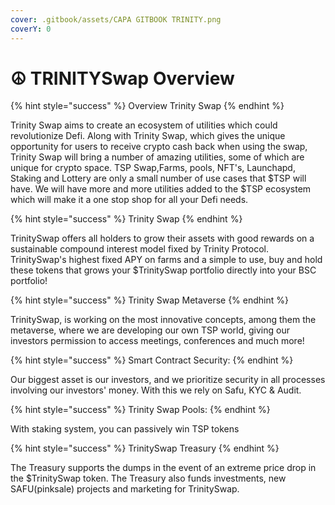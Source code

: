 ```yaml
---
cover: .gitbook/assets/CAPA GITBOOK TRINITY.png
coverY: 0
---
```


# ☮ TRINITYSwap Overview

{% hint style="success" %}
Overview Trinity Swap
{% endhint %}

Trinity Swap aims to create an ecosystem of utilities which could revolutionize Defi. Along with Trinity Swap, which gives the unique opportunity for users to receive crypto cash back when using the swap, Trinity Swap will bring a number of amazing utilities, some of which are unique for crypto space. TSP Swap,Farms, pools, NFT's, Launchapd, Staking and Lottery are only a small number of use cases that $TSP will have. We will have more and more utilities added to the $TSP ecosystem which will make it a one stop shop for all your Defi needs.

{% hint style="success" %}
Trinity Swap&#x20;
{% endhint %}

TrinitySwap offers all holders to grow their assets with good rewards on a sustainable compound interest model fixed by Trinity Protocol. TrinitySwap's highest fixed APY on farms and a simple to use, buy and hold these tokens that grows your $TrinitySwap portfolio directly into your BSC portfolio!

{% hint style="success" %}
Trinity Swap Metaverse
{% endhint %}

TrinitySwap, is working on the most innovative concepts, among them the metaverse, where we are developing our own TSP world, giving our investors permission to access meetings, conferences and much more!

{% hint style="success" %}
Smart Contract Security:
{% endhint %}

Our biggest asset is our investors, and we prioritize security in all processes involving our investors' money. With this we rely on Safu, KYC & Audit.

{% hint style="success" %}
Trinity Swap Pools:
{% endhint %}

With staking system, you can passively win TSP tokens

{% hint style="success" %}
TrinitySwap Treasury
{% endhint %}

The Treasury supports the dumps in the event of an extreme price drop in the $TrinitySwap token. The Treasury also funds investments, new SAFU(pinksale) projects and marketing for TrinitySwap.

